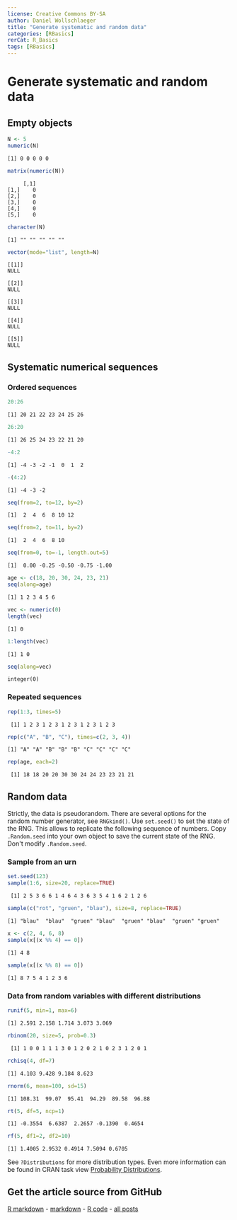 ```yaml
---
license: Creative Commons BY-SA
author: Daniel Wollschlaeger
title: "Generate systematic and random data"
categories: [RBasics]
rerCat: R_Basics
tags: [RBasics]
---
```


Generate systematic and random data
=========================

Empty objects
-------------------------


```r
N <- 5
numeric(N)
```

```
[1] 0 0 0 0 0
```

```r
matrix(numeric(N))
```

```
     [,1]
[1,]    0
[2,]    0
[3,]    0
[4,]    0
[5,]    0
```

```r
character(N)
```

```
[1] "" "" "" "" ""
```

```r
vector(mode="list", length=N)
```

```
[[1]]
NULL

[[2]]
NULL

[[3]]
NULL

[[4]]
NULL

[[5]]
NULL
```


Systematic numerical sequences
-------------------------

### Ordered sequences


```r
20:26
```

```
[1] 20 21 22 23 24 25 26
```

```r
26:20
```

```
[1] 26 25 24 23 22 21 20
```

```r
-4:2
```

```
[1] -4 -3 -2 -1  0  1  2
```

```r
-(4:2)
```

```
[1] -4 -3 -2
```

```r
seq(from=2, to=12, by=2)
```

```
[1]  2  4  6  8 10 12
```

```r
seq(from=2, to=11, by=2)
```

```
[1]  2  4  6  8 10
```

```r
seq(from=0, to=-1, length.out=5)
```

```
[1]  0.00 -0.25 -0.50 -0.75 -1.00
```



```r
age <- c(18, 20, 30, 24, 23, 21)
seq(along=age)
```

```
[1] 1 2 3 4 5 6
```

```r
vec <- numeric(0)
length(vec)
```

```
[1] 0
```

```r
1:length(vec)
```

```
[1] 1 0
```

```r
seq(along=vec)
```

```
integer(0)
```


### Repeated sequences


```r
rep(1:3, times=5)
```

```
 [1] 1 2 3 1 2 3 1 2 3 1 2 3 1 2 3
```

```r
rep(c("A", "B", "C"), times=c(2, 3, 4))
```

```
[1] "A" "A" "B" "B" "B" "C" "C" "C" "C"
```

```r
rep(age, each=2)
```

```
 [1] 18 18 20 20 30 30 24 24 23 23 21 21
```


Random data
-------------------------

Strictly, the data is pseudorandom. There are several options for the random number generator, see `RNGkind()`. Use `set.seed()` to set the state of the RNG. This allows to replicate the following sequence of numbers. Copy `.Random.seed` into your own object to save the current state of the RNG. Don't modify `.Random.seed`.

### Sample from an urn


```r
set.seed(123)
sample(1:6, size=20, replace=TRUE)
```

```
 [1] 2 5 3 6 6 1 4 6 4 3 6 3 5 4 1 6 2 1 2 6
```

```r
sample(c("rot", "gruen", "blau"), size=8, replace=TRUE)
```

```
[1] "blau"  "blau"  "gruen" "blau"  "gruen" "blau"  "gruen" "gruen"
```

```r
x <- c(2, 4, 6, 8)
sample(x[(x %% 4) == 0])
```

```
[1] 4 8
```

```r
sample(x[(x %% 8) == 0])
```

```
[1] 8 7 5 4 1 2 3 6
```


### Data from random variables with different distributions


```r
runif(5, min=1, max=6)
```

```
[1] 2.591 2.158 1.714 3.073 3.069
```

```r
rbinom(20, size=5, prob=0.3)
```

```
 [1] 1 0 0 1 1 1 3 0 1 2 0 2 1 0 2 3 1 2 0 1
```

```r
rchisq(4, df=7)
```

```
[1] 4.103 9.428 9.184 8.623
```

```r
rnorm(6, mean=100, sd=15)
```

```
[1] 108.31  99.07  95.41  94.29  89.58  96.88
```

```r
rt(5, df=5, ncp=1)
```

```
[1] -0.3554  6.6387  2.2657 -0.1390  0.4654
```

```r
rf(5, df1=2, df2=10)
```

```
[1] 1.4005 2.9532 0.4914 7.5094 0.6705
```


See `?Distributions` for more distribution types. Even more information can be found in CRAN task view [Probability Distributions](http://cran.r-project.org/web/views/Distributions.html).

Get the article source from GitHub
----------------------------------------------

[R markdown](https://github.com/dwoll/RExRepos/raw/master/Rmd/generateData.Rmd) - [markdown](https://github.com/dwoll/RExRepos/raw/master/md/generateData.md) - [R code](https://github.com/dwoll/RExRepos/raw/master/R/generateData.R) - [all posts](https://github.com/dwoll/RExRepos/)
